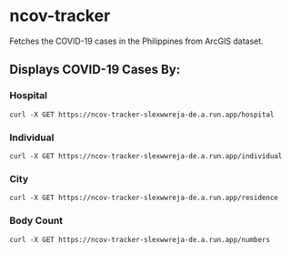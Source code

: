 # ncov-tracker
Fetches the COVID-19 cases in the Philippines from ArcGIS dataset.

## Displays COVID-19 Cases By:

### Hospital
```
curl -X GET https://ncov-tracker-slexwwreja-de.a.run.app/hospital
```

### Individual
```
curl -X GET https://ncov-tracker-slexwwreja-de.a.run.app/individual
```

### City
```
curl -X GET https://ncov-tracker-slexwwreja-de.a.run.app/residence
```

### Body Count
```
curl -X GET https://ncov-tracker-slexwwreja-de.a.run.app/numbers
```

